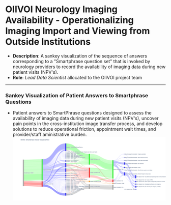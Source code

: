 # OIIVOI Neurology Imaging Availability - Operationalizing Imaging Import and Viewing from Outside Institutions
* **Description**: A sankey visualization of the sequence of answers corresponding to a "Smartphrase question set" that is invoked by neurology providers to record the availability of imaging data during new patient visits (NPV's).
* **Role**: *Lead Data Scientist* allocated to the OIIVOI project team 

---

### Sankey Visualization of Patient Answers to Smartphrase Questions
* Patient answers to SmartPhrase questions designed to assess the availability of imaging data during new patient visits (NPV's), uncover pain points in the cross-institution image transfer process, and develop solutions to reduce operational friction, appointment wait times, and provider/staff aministrative burden. 
![Sankey Visualization of Patient Answers to Smartphrase Questions](output/figures/smartphrase_sankey_20240803.png)
